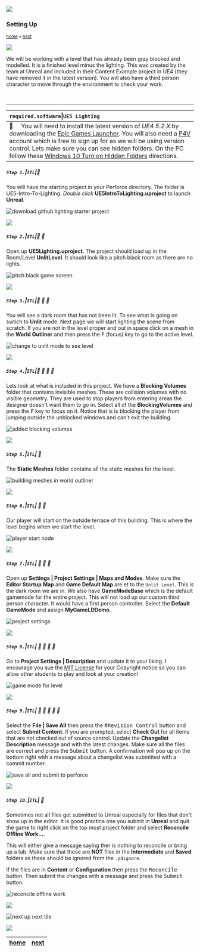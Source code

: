 ![](../images/line3.png)

### Setting Up

<sub>[home](../README.md#user-content-ue5-lighting) • [next](../directional/README.md#user-content-directional-light--exposure)</sub>

![](../images/line3.png)

We will be working with a level that has already been gray blocked and modelled. It is a finished level minus the lighting. This was created by the team at Unreal and included in their Content Example project in UE4 (they have removed it in the latest version). You will also have a third person character to move through the environment to check your work.

<br>

---

| `required.software`\|`UE5 Lighting`| 
| :--- |
| :floppy_disk: &nbsp; &nbsp; You will need to install the latest version of _UE4 5.2.X_ by downloading the [Epic Games Launcher](https://www.epicgames.com/store/en-US/download). You will also need a [P4V](https://www.perforce.com/downloads/helix-visual-client-p4v) account which is free to sign up for as we will be using version control. Lets make sure you can see hidden folders. On the PC follow these [Windows 10 Turn on Hidden Folders](https://support.microsoft.com/en-us/help/4028316/windows-view-hidden-files-and-folders-in-windows-10) directions.

##### `Step 1.`\|`ITL`|:small_blue_diamond:

You will have the starting project in your Perforce directory.  The folder is UE5-Intro-To-Lighting.  *Double click* **UE5IntroToLighting.uproject** to launch **Unreal**.

![download github lighting starter project](images/downloadZip.png)

![](../images/line2.png)

##### `Step 2.`\|`ITL`|:small_blue_diamond: :small_blue_diamond: 


Open up **UE5Lighting.uproject**. The project should load up in the Room/Level **UnlitLevel**. It should look like a pitch black room as there are no lights. 

![pitch black game screen](images/emptyLevel.png)

![](../images/line2.png)

##### `Step 3.`\|`ITL`|:small_blue_diamond: :small_blue_diamond: :small_blue_diamond:

You will see a dark room that has not been lit. To see what is going on swtich to **Unlit** mode. Next page we will start lighting the scene from scratch. If you are not in the level proper and out in space click on a mesh in the **World Outliner** and then press the <kbd>F</kbd> (focus) key to go to the active level.

![change to unlit mode to see level](images/unlit.png)

![](../images/line2.png)

##### `Step 4.`\|`ITL`|:small_blue_diamond: :small_blue_diamond: :small_blue_diamond: :small_blue_diamond:

Lets look at what is included in this project. We have a **Blocking Volumes** folder that contains invisible meshes. These are collision volumes with no visible geometry. They are used to stop players from entering areas the designer doesn't want them to go in. Select all of the  **BlockingVolumes** and press the <kbd>F</kbd> key to focus on it. Notice that is is blocking the player from jumping outside the unblocked windows and can't exit the building.

![added blocking volumes](images/blockingVolumes.png)


![](../images/line2.png)

##### `Step 5.`\|`ITL`| :small_orange_diamond:

The **Static Meshes** folder contains all the static meshes for the level.

![building meshes in world outliner](images/staticMeshes.png)

![](../images/line2.png)

##### `Step 6.`\|`ITL`| :small_orange_diamond: :small_blue_diamond:

Our player will start on the outside terrace of this building.  This is where the level begins when we start the level.

![player start node](images/playerStart.png)

![](../images/line2.png)

##### `Step 7.`\|`ITL`| :small_orange_diamond: :small_blue_diamond: :small_blue_diamond:

Open up **Settings | Project Settings | Maps and Modes**. Make sure the **Editor Startup Map** and **Game Default Map** are et to the `Unlit Level`. This is the dark room we are in. We also have **GameModeBase** which is the default gamemode for the entire project. This will not load up our custom third person character.  It would have a first person controller.  Select the **Default GameMode** and assign **MyGameLDDemo**.

![project settings](images/projectSettings.png)

![](../images/line2.png)

##### `Step 8.`\|`ITL`| :small_orange_diamond: :small_blue_diamond: :small_blue_diamond: :small_blue_diamond:

Go to **Project Settings | Description** and update it to your liking.  I encourage you sue the [MIT License](https://opensource.org/licenses/MIT) for your Copyright notice so you can allow other students to play and look at your creation!

![game mode for level](images/credits.png)


![](../images/line2.png)

##### `Step 9.`\|`ITL`| :small_orange_diamond: :small_blue_diamond: :small_blue_diamond: :small_blue_diamond: :small_blue_diamond:

Select the **File | Save All** then press the #<kbd>Revision Control</kbd> button and select **Submit Content**.  If you are prompted, select **Check Out** for all items that are not checked out of source control. Update the **Changelist Description** message and with the latest changes. Make sure all the files are correct and press the <kbd>Submit</kbd> button. A confirmation will pop up on the bottom right with a message about a changelist was submitted with a commit number.

![save all and submit to perforce](images/p4Submit2.png)

![](../images/line2.png)

##### `Step 10.`\|`ITL`| :large_blue_diamond:

Sometimes not all files get submitted to Unreal especially for files that don't show up in the editor.  It is good practice one you submit in **Unreal** and quit the game to right click on the top most project folder and select **Reconcile Offline Work...**.

This will either give a message saying ther is nothing to reconcile or bring up a tab.  Make sure that these are **NOT** files in the **Intermediate** and **Saved** folders as these should be ignored from the `.p4ignore`.

If the files are in **Content** or **Configuration** then press the <kbd>Reconcile</kbd> button.  Then submit the changes with a message and press the <kbd>Submit</kbd> button.

![reconcile offline work](images/reconcile.png)

![](../images/line.png)

<!-- <img src="https://via.placeholder.com/1000x100/45D7CA/000000/?text=Next Up - Directional Light and Exposure"> -->
![next up next tile](images/banner.png)

![](../images/line.png)

| [home](../README.md#user-content-ue5-lighting) | [next](../directional/README.md#user-content-directional-light--exposure)|
|---|---|
